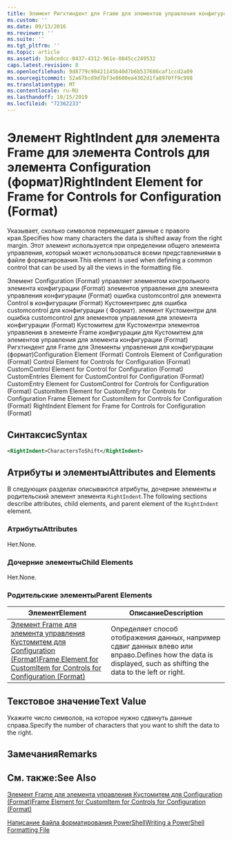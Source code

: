 ```yaml
---
title: Элемент Ригхтиндент для Frame для элементов управления конфигурации (Format) | Документация Майкрософт
ms.custom: ''
ms.date: 09/13/2016
ms.reviewer: ''
ms.suite: ''
ms.tgt_pltfrm: ''
ms.topic: article
ms.assetid: 3a6cedcc-0437-4312-961e-0845cc249532
caps.latest.revision: 8
ms.openlocfilehash: 9d8779c90421145b40d7b6b537686caf1ccd2a09
ms.sourcegitcommit: 52a67bcd9d7bf3e8600ea4302d1fa8970ff9c998
ms.translationtype: MT
ms.contentlocale: ru-RU
ms.lasthandoff: 10/15/2019
ms.locfileid: "72362233"
---
```

# <a name="rightindent-element-for-frame-for-controls-for-configuration-format"></a><span data-ttu-id="4b8c1-102">Элемент RightIndent для элемента Frame для элемента Controls для элемента Configuration (формат)</span><span class="sxs-lookup"><span data-stu-id="4b8c1-102">RightIndent Element for Frame for Controls for Configuration (Format)</span></span>

<span data-ttu-id="4b8c1-103">Указывает, сколько символов перемещает данные с правого края.</span><span class="sxs-lookup"><span data-stu-id="4b8c1-103">Specifies how many characters the data is shifted away from the right margin.</span></span> <span data-ttu-id="4b8c1-104">Этот элемент используется при определении общего элемента управления, который может использоваться всеми представлениями в файле форматирования.</span><span class="sxs-lookup"><span data-stu-id="4b8c1-104">This element is used when defining a common control that can be used by all the views in the formatting file.</span></span>

<span data-ttu-id="4b8c1-105">Элемент Configuration (Format) управляет элементом контрольного элемента конфигурации (Format) элементов управления для элемента управления конфигурации (Format) ошибка customcontrol для элемента Control в конфигурации (Format) Кустоментриес для ошибка customcontrol для конфигурации ( Формат). элемент Кустоментри для ошибка customcontrol для элементов управления для элемента конфигурации (Format) Кустомитем для Кустоментри элементов управления в элементе Frame конфигурации для Кустомитем для элементов управления для элемента конфигурации (Format) Ригхтиндент для Frame для Элементы управления для конфигурации (формат)</span><span class="sxs-lookup"><span data-stu-id="4b8c1-105">Configuration Element (Format) Controls Element of Configuration (Format) Control Element for Controls for Configuration (Format) CustomControl Element for Control for Configuration (Format) CustomEntries Element for CustomControl for Configuration (Format) CustomEntry Element for CustomControl for Controls for Configuration (Format) CustomItem Element for CustomEntry for Controls for Configuration Frame Element for CustomItem for Controls for Configuration (Format) RightIndent Element for Frame for Controls for Configuration (Format)</span></span>

## <a name="syntax"></a><span data-ttu-id="4b8c1-106">Синтаксис</span><span class="sxs-lookup"><span data-stu-id="4b8c1-106">Syntax</span></span>

```xml
<RightIndent>CharactersToShift</RightIndent>
```

## <a name="attributes-and-elements"></a><span data-ttu-id="4b8c1-107">Атрибуты и элементы</span><span class="sxs-lookup"><span data-stu-id="4b8c1-107">Attributes and Elements</span></span>

<span data-ttu-id="4b8c1-108">В следующих разделах описываются атрибуты, дочерние элементы и родительский элемент элемента `RightIndent`.</span><span class="sxs-lookup"><span data-stu-id="4b8c1-108">The following sections describe attributes, child elements, and parent element of the `RightIndent` element.</span></span>

### <a name="attributes"></a><span data-ttu-id="4b8c1-109">Атрибуты</span><span class="sxs-lookup"><span data-stu-id="4b8c1-109">Attributes</span></span>

<span data-ttu-id="4b8c1-110">Нет.</span><span class="sxs-lookup"><span data-stu-id="4b8c1-110">None.</span></span>

### <a name="child-elements"></a><span data-ttu-id="4b8c1-111">Дочерние элементы</span><span class="sxs-lookup"><span data-stu-id="4b8c1-111">Child Elements</span></span>

<span data-ttu-id="4b8c1-112">Нет.</span><span class="sxs-lookup"><span data-stu-id="4b8c1-112">None.</span></span>

### <a name="parent-elements"></a><span data-ttu-id="4b8c1-113">Родительские элементы</span><span class="sxs-lookup"><span data-stu-id="4b8c1-113">Parent Elements</span></span>

|<span data-ttu-id="4b8c1-114">Элемент</span><span class="sxs-lookup"><span data-stu-id="4b8c1-114">Element</span></span>|<span data-ttu-id="4b8c1-115">Описание</span><span class="sxs-lookup"><span data-stu-id="4b8c1-115">Description</span></span>|
|-------------|-----------------|
|[<span data-ttu-id="4b8c1-116">Элемент Frame для элемента управления Кустомитем для Configuration (Format)</span><span class="sxs-lookup"><span data-stu-id="4b8c1-116">Frame Element for CustomItem for Controls for Configuration (Format)</span></span>](./frame-element-for-customitem-for-controls-for-configuration-format.md)|<span data-ttu-id="4b8c1-117">Определяет способ отображения данных, например сдвиг данных влево или вправо.</span><span class="sxs-lookup"><span data-stu-id="4b8c1-117">Defines how the data is displayed, such as shifting the data to the left or right.</span></span>|

## <a name="text-value"></a><span data-ttu-id="4b8c1-118">Текстовое значение</span><span class="sxs-lookup"><span data-stu-id="4b8c1-118">Text Value</span></span>

<span data-ttu-id="4b8c1-119">Укажите число символов, на которое нужно сдвинуть данные справа.</span><span class="sxs-lookup"><span data-stu-id="4b8c1-119">Specify the number of characters that you want to shift the data to the right.</span></span>

## <a name="remarks"></a><span data-ttu-id="4b8c1-120">Замечания</span><span class="sxs-lookup"><span data-stu-id="4b8c1-120">Remarks</span></span>

## <a name="see-also"></a><span data-ttu-id="4b8c1-121">См. также:</span><span class="sxs-lookup"><span data-stu-id="4b8c1-121">See Also</span></span>

[<span data-ttu-id="4b8c1-122">Элемент Frame для элемента управления Кустомитем для Configuration (Format)</span><span class="sxs-lookup"><span data-stu-id="4b8c1-122">Frame Element for CustomItem for Controls for Configuration (Format)</span></span>](./frame-element-for-customitem-for-controls-for-configuration-format.md)

[<span data-ttu-id="4b8c1-123">Написание файла форматирования PowerShell</span><span class="sxs-lookup"><span data-stu-id="4b8c1-123">Writing a PowerShell Formatting File</span></span>](./writing-a-powershell-formatting-file.md)
